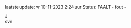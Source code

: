 laatste update: 
vr 10-11-2023  2:24   uur 
Status: FAALT - fout - 
<div class="service R">J</div><div class="service R">svn</div>